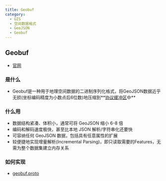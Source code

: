 ```yaml
---
title: Geobuf
category:
  - GIS
  - 空间数据格式
  - GeoJSON
  - Geobuf
---
```

## Geobuf
- [官网](https://github.com/mapbox/geobuf)
### 是什么
- Geobuf是一种用于地理空间数据的二进制序列化格式，将GeoJSON数据近乎无损(坐标编码精度为小数点后6位数)地压缩到**[协议缓冲区](https://developers.google.com/protocol-buffers/)中**
### 什么用
- 数据结构紧凑、体积小，通常可将 GeoJSON 缩小 6-8 倍
- 编码和解码速度极快，甚至比本地 JSON 解析/字符串化还要快
- 可容纳任何 GeoJSON 数据，包括具有任意属性的扩展
- 较便捷地实现增量解析(Incremental Parsing)，即只读取需要的Features，无需为整个数据集建立内存关系
### 如何实现
- [geobuf.proto](https://github.com/mapbox/geobuf/blob/master/geobuf.proto)